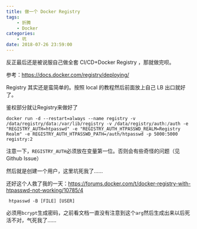 ```yaml
---
title: 做一个 Docker Registry
tags: 
    - 折腾
    - Docker
categories:
    - 坑
date: 2018-07-26 23:59:00
---
```


反正最后还是被说服自己做全套 CI/CD+Docker Registry ，那就做完呗。

参考：https://docs.docker.com/registry/deploying/

Registry 其实还是蛮简单的。按照 local 的教程然后前面放上自己 LB 出口就好了。

鉴权部分就让Registry来做好了

```
docker run -d --restart=always --name registry -v /data/registry/data:/var/lib/registry -v /data/registry/auth:/auth -e "REGISTRY_AUTH=htpasswd" -e "REGISTRY_AUTH_HTPASSWD_REALM=Registry Realm" -e REGISTRY_AUTH_HTPASSWD_PATH=/auth/htpasswd -p 5000:5000 registry:2
```

注意一下，`REGISTRY_AUTH`必须放在变量第一位。否则会有些奇怪的问题（见Github Issue）

然后就是创建一个用户，这里坑死我了……

还好这个人救了我的一天：https://forums.docker.com/t/docker-registry-with-htpasswd-not-working/10785/4

` htpasswd -B [FILE] [USER]`

必须用`bcrypt`生成密码，之前看文档一直没有注意到这个`arg`然后生成出来以后死活不对，气死我了……


